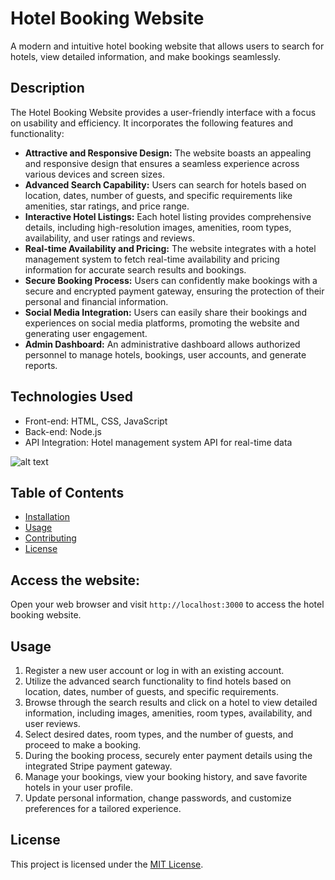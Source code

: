 

# Hotel Booking Website

A modern and intuitive hotel booking website that allows users to search for hotels, view detailed information, and make bookings seamlessly.

## Description

The Hotel Booking Website provides a user-friendly interface with a focus on usability and efficiency. It incorporates the following features and functionality:

- **Attractive and Responsive Design:** The website boasts an appealing and responsive design that ensures a seamless experience across various devices and screen sizes.
- **Advanced Search Capability:** Users can search for hotels based on location, dates, number of guests, and specific requirements like amenities, star ratings, and price range.
- **Interactive Hotel Listings:** Each hotel listing provides comprehensive details, including high-resolution images, amenities, room types, availability, and user ratings and reviews.
- **Real-time Availability and Pricing:** The website integrates with a hotel management system to fetch real-time availability and pricing information for accurate search results and bookings.
- **Secure Booking Process:** Users can confidently make bookings with a secure and encrypted payment gateway, ensuring the protection of their personal and financial information.
- **Social Media Integration:** Users can easily share their bookings and experiences on social media platforms, promoting the website and generating user engagement.
- **Admin Dashboard:** An administrative dashboard allows authorized personnel to manage hotels, bookings, user accounts, and generate reports.

## Technologies Used

- Front-end: HTML, CSS, JavaScript
- Back-end: Node.js
- API Integration: Hotel management system API for real-time data

![alt text](https://camo.githubusercontent.com/4d13bf1cb702ddb551e9c3206263ae73d9f75b38dfd9abdc5d89966282b89ffd/68747470733a2f2f736b696c6c732e7468696a732e67672f69636f6e733f693d68746d6c2c6373732c6a732c626f6f747374726170)

## Table of Contents

- [Installation](#installation)
- [Usage](#usage)
- [Contributing](#contributing)
- [License](#license)

## Access the website:

Open your web browser and visit `http://localhost:3000` to access the hotel booking website.

## Usage

1. Register a new user account or log in with an existing account.
2. Utilize the advanced search functionality to find hotels based on location, dates, number of guests, and specific requirements.
3. Browse through the search results and click on a hotel to view detailed information, including images, amenities, room types, availability, and user reviews.
4. Select desired dates, room types, and the number of guests, and proceed to make a booking.
5. During the booking process, securely enter payment details using the integrated Stripe payment gateway.
6. Manage your bookings, view your booking history, and save favorite hotels in your user profile.
7. Update personal information, change passwords, and customize preferences for a tailored experience.



## License

This project is licensed under the [MIT License](LICENSE).


